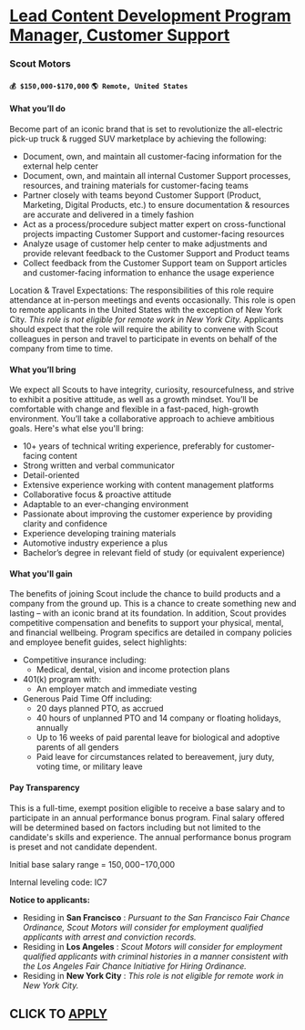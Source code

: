# [Lead Content Development Program Manager, Customer Support](https://www.remotewlb.com/apply/lead-content-development-program-manager-customer-support)  
### Scout Motors  
#### `💰 $150,000-$170,000` `🌎 Remote, United States`  

#### What you’ll do

Become part of an iconic brand that is set to revolutionize the all-electric pick-up truck & rugged SUV marketplace by achieving the following:

  * Document, own, and maintain all customer-facing information for the external help center
  * Document, own, and maintain all internal Customer Support processes, resources, and training materials for customer-facing teams
  * Partner closely with teams beyond Customer Support (Product, Marketing, Digital Products, etc.) to ensure documentation & resources are accurate and delivered in a timely fashion
  * Act as a process/procedure subject matter expert on cross-functional projects impacting Customer Support and customer-facing resources
  * Analyze usage of customer help center to make adjustments and provide relevant feedback to the Customer Support and Product teams
  * Collect feedback from the Customer Support team on Support articles and customer-facing information to enhance the usage experience

Location & Travel Expectations: The responsibilities of this role require attendance at in-person meetings and events occasionally. This role is open to remote applicants in the United States with the exception of New York City. _This role is not eligible for remote work in New York City._ Applicants should expect that the role will require the ability to convene with Scout colleagues in person and travel to participate in events on behalf of the company from time to time.

#### What you’ll bring

We expect all Scouts to have integrity, curiosity, resourcefulness, and strive to exhibit a positive attitude, as well as a growth mindset. You’ll be comfortable with change and flexible in a fast-paced, high-growth environment. You’ll take a collaborative approach to achieve ambitious goals. Here's what else you'll bring:

  * 10+ years of technical writing experience, preferably for customer-facing content 
  * Strong written and verbal communicator 
  * Detail-oriented 
  * Extensive experience working with content management platforms 
  * Collaborative focus & proactive attitude 
  * Adaptable to an ever-changing environment 
  * Passionate about improving the customer experience by providing clarity and confidence 
  * Experience developing training materials 
  * Automotive industry experience a plus 
  * Bachelor’s degree in relevant field of study (or equivalent experience) 

#### What you'll gain

The benefits of joining Scout include the chance to build products and a company from the ground up. This is a chance to create something new and lasting – with an iconic brand at its foundation. In addition, Scout provides competitive compensation and benefits to support your physical, mental, and financial wellbeing. Program specifics are detailed in company policies and employee benefit guides, select highlights:

  * Competitive insurance including: 
    * Medical, dental, vision and income protection plans
  * 401(k) program with: 
    * An employer match and immediate vesting
  * Generous Paid Time Off including: 
    * 20 days planned PTO, as accrued
    * 40 hours of unplanned PTO and 14 company or floating holidays, annually
    * Up to 16 weeks of paid parental leave for biological and adoptive parents of all genders
    * Paid leave for circumstances related to bereavement, jury duty, voting time, or military leave

#### Pay Transparency

This is a full-time, exempt position eligible to receive a base salary and to participate in an annual performance bonus program. Final salary offered will be determined based on factors including but not limited to the candidate's skills and experience. The annual performance bonus program is preset and not candidate dependent.

Initial base salary range = $150,000-$170,000

Internal leveling code: IC7

**Notice to applicants:**

  * Residing in **San Francisco** : _Pursuant to the San Francisco Fair Chance Ordinance, Scout Motors will consider for employment qualified applicants with arrest and conviction records._
  * Residing in **Los Angeles** : _Scout Motors will consider for employment qualified applicants with criminal histories in a manner consistent with the Los Angeles Fair Chance Initiative for Hiring Ordinance._
  * Residing in **New York City** : _This role is not eligible for remote work in New York City._

  
## CLICK TO [APPLY](https://www.remotewlb.com/apply/lead-content-development-program-manager-customer-support)

